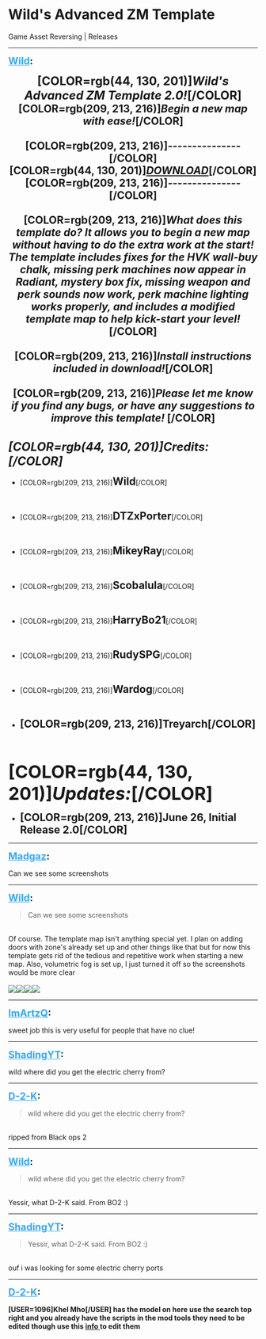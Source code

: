 # Wild's Advanced ZM Template
Game Asset Reversing | Releases

---
<strong style="font-size: 1.4em;"><span style="text-decoration: underline;text-decoration-color: #34a7f9;"><span style="color:#34a7f9;">Wild</span></span>:</strong>

<p><p style="text-align:center;"><span style="font-size:1.7em;"><strong>[COLOR=rgb(44, 130, 201)]<em>Wild&#39;s Advanced ZM Template 2.0!</em>[/COLOR]</strong></span><br /><span style="font-size:1.5em;"><strong>[COLOR=rgb(209, 213, 216)]<em>Begin a new map with ease!</em>[/COLOR]<br /><br />[COLOR=rgb(209, 213, 216)]<em>---------------</em>[/COLOR]<br />[COLOR=rgb(44, 130, 201)]<em><a href="https://mega.nz/file/Gm5VEboA#XojIPJu44_NZ0OfFa6WRmUzU6wHUuf_H2HQWewhrl_Y">DOWNLOAD</a></em>[/COLOR]<br />[COLOR=rgb(209, 213, 216)]<em>---------------</em>[/COLOR]<br /><br />[COLOR=rgb(209, 213, 216)]<em>What does this template do? It allows you to begin a new map without having to do the extra work at the start! The template includes fixes for the HVK wall-buy chalk, missing perk machines now appear in Radiant, mystery box fix, missing weapon and perk sounds now work, perk machine lighting works properly, and includes a modified template map to help kick-start your level!</em>[/COLOR]<br /><br />[COLOR=rgb(209, 213, 216)]<em>Install instructions included in download!</em>[/COLOR]<br /><br />[COLOR=rgb(209, 213, 216)]<em>Please let me know if you find any bugs, or have any suggestions to improve this template! </em>[/COLOR]</strong></span><br /></p><br /><span style="font-size:1.7em;"><strong><em>[COLOR=rgb(44, 130, 201)]Credits:[/COLOR]</em></strong></span><br /><ul><li><p style="text-align:left;">[COLOR=rgb(209, 213, 216)]<span style="font-size:1.5em;"><strong>Wild</strong></span>[/COLOR]</p><br /><li><p style="text-align:left;">[COLOR=rgb(209, 213, 216)]<span style="font-size:1.5em;"><strong>DTZxPorter</strong></span>[/COLOR]</p><br /><li><p style="text-align:left;">[COLOR=rgb(209, 213, 216)]<strong><span style="font-size:1.5em;">MikeyRay</span></strong>[/COLOR]</p><br /><li><p style="text-align:left;">[COLOR=rgb(209, 213, 216)]<strong><span style="font-size:1.5em;">Scobalula</span></strong>[/COLOR]</p><br /><li><p style="text-align:left;">[COLOR=rgb(209, 213, 216)]<strong><span style="font-size:1.5em;">HarryBo21</span></strong>[/COLOR]</p><br /><li><p style="text-align:left;">[COLOR=rgb(209, 213, 216)]<strong><span style="font-size:1.5em;">RudySPG</span></strong>[/COLOR]</p><br /><li><p style="text-align:left;">[COLOR=rgb(209, 213, 216)]<strong><span style="font-size:1.5em;">Wardog</span></strong>[/COLOR]</p><br /><li><p style="text-align:left;"><span style="font-size:1.5em;"><strong>[COLOR=rgb(209, 213, 216)]Treyarch[/COLOR]</strong></span></p><br /></li></li></li></li></li></li></li></li></ul><br /><span style="font-size:1.5em;"><strong><span style="font-size:1.7em;">[COLOR=rgb(44, 130, 201)]<em>Updates:</em>[/COLOR]</span></strong></span><br /><ul><li><span style="font-size:1.5em;"><strong>[COLOR=rgb(209, 213, 216)]June 26, Initial Release 2.0[/COLOR]</strong></span><br /></li></ul></p>

---
<strong style="font-size: 1.4em;"><span style="text-decoration: underline;text-decoration-color: #34a7f9;"><span style="color:#34a7f9;">Madgaz</span></span>:</strong>

<p>Can we see some screenshots</p>

---
<strong style="font-size: 1.4em;"><span style="text-decoration: underline;text-decoration-color: #34a7f9;"><span style="color:#34a7f9;">Wild</span></span>:</strong>

<p><blockquote>Can we see some screenshots<br /></blockquote><br />Of course. The template map isn&#39;t anything special yet. I plan on adding doors with zone&#39;s already set up and other things like that but for now this template gets rid of the tedious and repetitive work when starting a new map. Also, volumetric fog is set up, I just turned it off so the screenshots would be more clear<br /><br />
<img style="max-width: 500px;" src="{{ '/wiki/threads/assets/a.780.jpg' | relative_url }}"><img style="max-width: 500px;" src="{{ '/wiki/threads/assets/a.781.jpg' | relative_url }}"><img style="max-width: 500px;" src="{{ '/wiki/threads/assets/a.782.jpg' | relative_url }}"><img style="max-width: 500px;" src="{{ '/wiki/threads/assets/a.783.jpg' | relative_url }}">
</p>

---
<strong style="font-size: 1.4em;"><span style="text-decoration: underline;text-decoration-color: #34a7f9;"><span style="color:#34a7f9;">ImArtzQ</span></span>:</strong>

<p>sweet job this is very useful for people that have no clue!</p>

---
<strong style="font-size: 1.4em;"><span style="text-decoration: underline;text-decoration-color: #34a7f9;"><span style="color:#34a7f9;">ShadingYT</span></span>:</strong>

<p>wild where did you get the electric cherry from?</p>

---
<strong style="font-size: 1.4em;"><span style="text-decoration: underline;text-decoration-color: #34a7f9;"><span style="color:#34a7f9;">D-2-K</span></span>:</strong>

<p><blockquote>wild where did you get the electric cherry from?<br /></blockquote><br />ripped from Black ops 2</p>

---
<strong style="font-size: 1.4em;"><span style="text-decoration: underline;text-decoration-color: #34a7f9;"><span style="color:#34a7f9;">Wild</span></span>:</strong>

<p><blockquote>wild where did you get the electric cherry from?<br /></blockquote><br />Yessir, what D-2-K said. From BO2 :)</p>

---
<strong style="font-size: 1.4em;"><span style="text-decoration: underline;text-decoration-color: #34a7f9;"><span style="color:#34a7f9;">ShadingYT</span></span>:</strong>

<p><blockquote>Yessir, what D-2-K said. From BO2 :)<br /></blockquote><br />ouf i was looking for some electric cherry ports</p>

---
<strong style="font-size: 1.4em;"><span style="text-decoration: underline;text-decoration-color: #34a7f9;"><span style="color:#34a7f9;">D-2-K</span></span>:</strong>

<p><strong>[USER=1096]Khel Mho[/USER] has the model on here use the search top right and you already have the scripts in the mod tools they need to be edited though use this <a href="https://wiki.modme.co/wiki/black_ops_3/basics/Setting-up-perk-machines.html">info </a>to edit them </strong></p>
